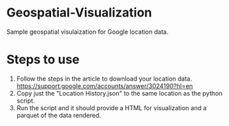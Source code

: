# Geospatial-Visualization

Sample geospatial visulaization for Google location data.

# Steps to use

1. Follow the steps in the article to download your location data. https://support.google.com/accounts/answer/3024190?hl=en
2. Copy just the "Location History.json" to the same location as the python script.
3. Run the script and it should provide a HTML for visualization and a parquet of the data rendered.
